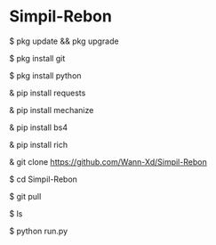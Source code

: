 # Simpil-Rebon

$ pkg update && pkg upgrade

$ pkg install git 

$ pkg install python

& pip install requests

& pip install mechanize

& pip install bs4

& pip install rich

& git clone https://github.com/Wann-Xd/Simpil-Rebon

$ cd Simpil-Rebon

$ git pull

$ ls

$ python run.py
